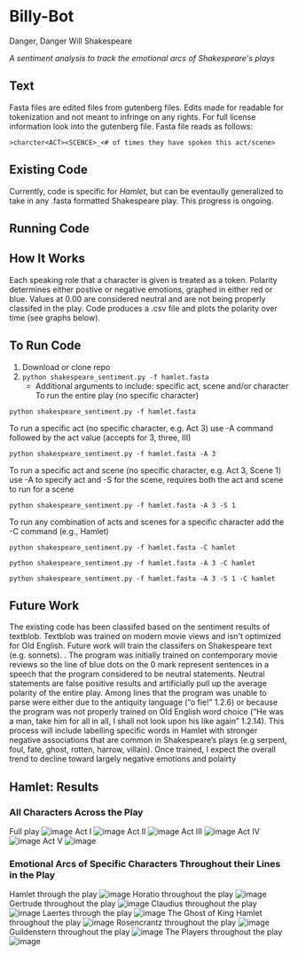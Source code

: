 # Billy-Bot
Danger, Danger Will Shakespeare

*A sentiment analysis to track the emotional arcs of Shakespeare's plays*

## Text
Fasta files are edited files from gutenberg files. Edits made for readable for tokenization and not meant to infringe on any rights. For full license information look into the gutenberg file. Fasta file reads as follows: 
```
>charcter<ACT><SCENCE>_<# of times they have spoken this act/scene>
```
## Existing Code
Currently, code is specific for *Hamlet*, but can be eventaully generalized to take in any .fasta formatted Shakespeare play. This progress is ongoing.

## Running Code

## How It Works
Each speaking role that a character is given is treated as a token.
Polarity determines either postive or negative emotions, graphed in either red or blue. Values at 0.00 are considered neutral and are not being properly classifed in the play.
Code produces a .csv file and plots the polarity over time (see graphs below).

## To Run Code
1. Download or clone repo
2. ```python shakespeare_sentiment.py -f hamlet.fasta```
    * Additional arguments to include: specific act, scene and/or character
To run the entire play (no specific character)

```python shakespeare_sentiment.py -f hamlet.fasta```

To run a specific act (no specific character, e.g. Act 3) use -A command followed by the act value (accepts for 3, three, III)

```python shakespeare_sentiment.py -f hamlet.fasta -A 3```

To run a specific act and scene (no specific character, e.g. Act 3, Scene 1) use -A to specify act and -S for the scene, requires both the act and scene to run for a scene

```python shakespeare_sentiment.py -f hamlet.fasta -A 3 -S 1```

To run any combination of acts and scenes for a specific character add the -C command (e.g., Hamlet)

```python shakespeare_sentiment.py -f hamlet.fasta -C hamlet```

```python shakespeare_sentiment.py -f hamlet.fasta -A 3 -C hamlet```

```python shakespeare_sentiment.py -f hamlet.fasta -A 3 -S 1 -C hamlet```

## Future Work
The existing code has been classifed based on the sentiment results of textblob. Textblob was trained on modern movie views and isn't optimized for Old English. Future work will train the classifers on Shakespeare text (e.g. sonnets). . The program was initially trained on contemporary movie reviews so the line of blue dots on the 0 mark represent sentences in a speech that the program considered to be neutral statements. Neutral statements are false positive results and artificially pull up the average polarity of the entire play. Among lines that the program was unable to parse were either due to the antiquity language (“o fie!” 1.2.6) or because the program was not properly trained on Old English word choice (“He was a man, take him for all in all, I shall not look upon his like again” 1.2.14). This process will include labelling specific words in Hamlet with stronger negative associations that are common in Shakespeare’s plays (e.g serpent, foul, fate, ghost, rotten, harrow, villain). Once trained, I expect the overall trend to decline toward largely negative emotions and polairty

## Hamlet: Results
### All Characters Across the Play
Full play
![image](https://cloud.githubusercontent.com/assets/22159116/25731457/c44ee148-3103-11e7-97c6-7a4eaca06946.png)
Act I
![image](https://cloud.githubusercontent.com/assets/22159116/25731483/f908050e-3103-11e7-9153-0432b9c1c58b.png)
Act II
![image](https://cloud.githubusercontent.com/assets/22159116/25731501/2262cede-3104-11e7-8454-60d8d59f4a19.png)
Act III
![image](https://cloud.githubusercontent.com/assets/22159116/25731524/456c1818-3104-11e7-800e-897b1beaf260.png)
Act IV
![image](https://cloud.githubusercontent.com/assets/22159116/25731571/865f5e20-3104-11e7-8732-14fcecb1f552.png)
Act V
![image](https://cloud.githubusercontent.com/assets/22159116/25731594/b2d0ffe0-3104-11e7-81b6-abf5ca45f93e.png)

### Emotional Arcs of Specific Characters Throughout their Lines in the Play
Hamlet through the play
![image](https://cloud.githubusercontent.com/assets/22159116/25731620/fc16c892-3104-11e7-9f4c-cefd3667936d.png)
Horatio throughout the play
![image](https://cloud.githubusercontent.com/assets/22159116/25731293/3604aba8-3102-11e7-9ffd-65c50e3b7ba2.png)
Gertrude throughout the play
![image](https://cloud.githubusercontent.com/assets/22159116/25731628/18891016-3105-11e7-9d7a-59fe10c62290.png)
Claudius throughout the play
![image](https://cloud.githubusercontent.com/assets/22159116/25731332/93d66ea6-3102-11e7-8174-71d9945df513.png)
Laertes through the play
![image](https://cloud.githubusercontent.com/assets/22159116/25731727/25012f76-3106-11e7-98a2-137f705b0e77.png)
The Ghost of King Hamlet throughout the play
![image](https://cloud.githubusercontent.com/assets/22159116/25731734/41aa12be-3106-11e7-9a8a-590277d2e1e6.png)
Rosencrantz throughout the play
![image](https://cloud.githubusercontent.com/assets/22159116/25731753/64aad8c0-3106-11e7-9e6d-c385991538a9.png)
Guildenstern throughout the play
![image](https://cloud.githubusercontent.com/assets/22159116/25731759/8c7b9b96-3106-11e7-85c5-38ba5c79bc15.png)
The Players throughout the play
![image](https://cloud.githubusercontent.com/assets/22159116/25731777/a9ed4a12-3106-11e7-9b91-7957908acfdc.png)
